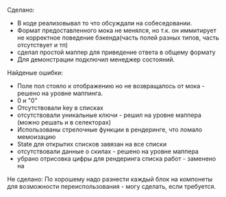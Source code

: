 Сделано:
- В коде реализовывал то что обсуждали на собеседовании.
- Формат предоставленного мока не менялся, но т.к. он иммитирует не корректное поведение бэкенда(часть полей разных типов, часть отсутствует и тп)
- сделал простой маппер для приведение ответа в общему формату
- Для демонстрации подключил менеджер состояний.

Найденые ошибки:
- Поле пол стояло к отображению но не возвращалось от мока - решено на уровне маппинга.
- 0 и "0"
- Отсутствовали key в списках
- отсутствовали уникальные ключи - решил на уровне маппера (можно решать и в селекторах)
- Использованы стрелочные функции в рендеринге, что ломало мемоизацию
- State для открытих списков завязан на все списки
- отсутствовали данные о скилах - решено на уровне маппера
- убрано отрисовка цифры для рендеринга списка работ - заменено на <ol>

Не сделано:
По хорошему надо разнести каждый блок на компонеты для возможности переиспользования - могу сделать, если требуется.
